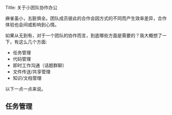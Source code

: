 Title: 关于小团队协作办公

麻雀虽小，五脏俱全。团队成员彼此的合作会因方式的不同而产生效率差异，合作体验也会间或影响到心情。  

如果从无到有，对于一个团队的协作而言，到底哪些方面是需要的？我大概想了一下，有这么几个方面:

* 任务管理
* 代码管理
* 即时工作沟通（话题群聊）
* 文件传送/共享管理
* 知识/文档管理

以下一点一点来说。

## 任务管理
